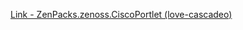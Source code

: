 [Link - ZenPacks.zenoss.CiscoPortlet (love-cascadeo)](https://github.com/love-cascadeo/ZenPacks.zenoss.CiscoPortlet)
